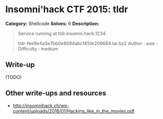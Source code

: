 # Insomni'hack CTF 2015: tldr

**Category:** Shellcode
**Solves:** 6
**Description:** 

> Service running at tldr.insomni.hack:1234
> 
> tldr-fee9e4a3e7bb0e8094abc141de206684.tar.bz2
> Author : awe - Difficulty : medium

## Write-up

(TODO)

## Other write-ups and resources

* <http://insomnihack.ch/wp-content/uploads/2016/01/Hacking_like_in_the_movies.pdf>